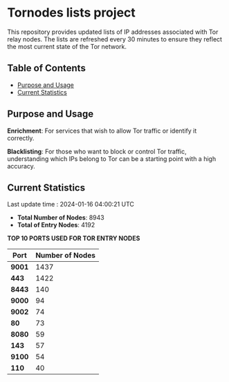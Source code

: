 # Tornodes lists project

This repository provides updated lists of IP addresses associated with Tor relay nodes. The lists are refreshed every 30 minutes to ensure they reflect the most current state of the Tor network.

## Table of Contents

- [Purpose and Usage](#purpose-and-usage)
- [Current Statistics](#current-statistics)


## Purpose and Usage

**Enrichment**: For services that wish to allow Tor traffic or identify it correctly.

**Blacklisting**: For those who want to block or control Tor traffic, understanding which IPs belong to Tor can be a starting point with a high accuracy.

## Current Statistics

Last update time : 2024-01-16 04:00:21 UTC

- **Total Number of Nodes**: 8943
- **Total of Entry Nodes**: 4192

**TOP 10 PORTS USED FOR TOR ENTRY NODES**

| **Port** | **Number of Nodes** |
|------|-----------------|
| **9001**   | 1437  |
| **443**   | 1422  |
| **8443**   | 140  |
| **9000**   | 94  |
| **9002**   | 74  |
| **80**   | 73  |
| **8080**   | 59  |
| **143**   | 57  |
| **9100**   | 54  |
| **110**   | 40  |

